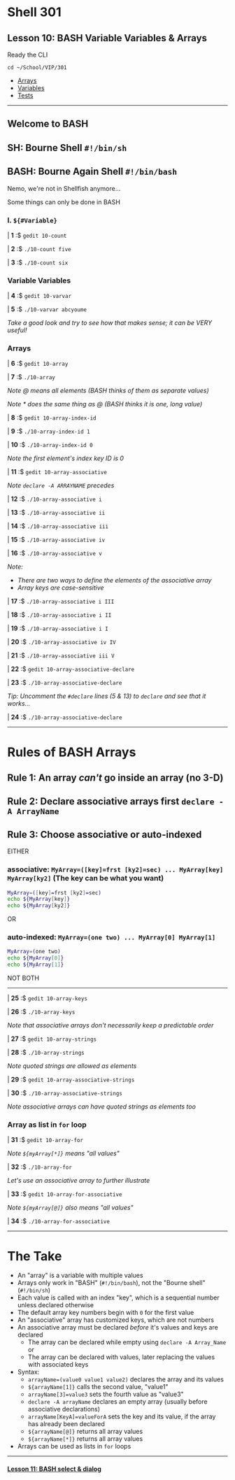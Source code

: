 # Shell 301
## Lesson 10: BASH Variable Variables & Arrays

Ready the CLI

`cd ~/School/VIP/301`

- [Arrays](https://github.com/inkVerb/vip/blob/master/Cheat-Sheets/Arrays.md)
- [Variables](https://github.com/inkVerb/vip/blob/master/Cheat-Sheets/Variables.md)
- [Tests](https://github.com/inkVerb/vip/blob/master/Cheat-Sheets/Tests.md)

___

## Welcome to BASH
## SH: Bourne Shell `#!/bin/sh`
## BASH: Bourne Again Shell `#!/bin/bash`

Nemo, we're not in Shellfish anymore...

Some things can only be done in BASH

### I. `${#Variable}`

| **1** :$ `gedit 10-count`

| **2** :$ `./10-count five`

| **3** :$ `./10-count six`

### Variable Variables

| **4** :$ `gedit 10-varvar`

| **5** :$ `./10-varvar abcyoume`

*Take a good look and try to see how that makes sense; it can be VERY useful!*

### Arrays

| **6** :$ `gedit 10-array`

| **7** :$ `./10-array`

*Note @ means all elements (BASH thinks of them as separate values)*

*Note * does the same thing as @ (BASH thinks it is one, long value)*

| **8** :$ `gedit 10-array-index-id`

| **9** :$ `./10-array-index-id 1`

| **10** :$ `./10-array-index-id 0`

*Note the first element's index key ID is 0*

| **11** :$ `gedit 10-array-associative`

*Note `declare -A ARRAYNAME` precedes*

| **12** :$ `./10-array-associative i`

| **13** :$ `./10-array-associative ii`

| **14** :$ `./10-array-associative iii`

| **15** :$ `./10-array-associative iv`

| **16** :$ `./10-array-associative v`

*Note:*
  - *There are two ways to define the elements of the associative array*
  - *Array keys are case-sensitive*

| **17** :$ `./10-array-associative i III`

| **18** :$ `./10-array-associative i II`

| **19** :$ `./10-array-associative i I`

| **20** :$ `./10-array-associative iv IV`

| **21** :$ `./10-array-associative iii V`

| **22** :$ `gedit 10-array-associative-declare`

| **23** :$ `./10-array-associative-declare`

*Tip: Uncomment the `#declare` lines (5 & 13) to `declare` and see that it works...*

| **24** :$ `./10-array-associative-declare`

___
# Rules of BASH Arrays
## Rule 1: An array *can't* go inside an array (no 3-D)
## Rule 2: Declare associative arrays first `declare -A ArrayName`
## Rule 3: Choose associative or auto-indexed
EITHER
### associative: `MyArray=([key]=frst [ky2]=sec) ... MyArray[key] MyArray[ky2]` (The key can be what you want)

```sh
MyArray=([key]=frst [ky2]=sec)
echo ${MyArray[key]}
echo ${MyArray[ky2]}

````
OR
### auto-indexed: `MyArray=(one two) ... MyArray[0] MyArray[1]`
```sh
MyArray=(one two)
echo ${MyArray[0]}
echo ${MyArray[1]}
```

NOT BOTH

___

| **25** :$ `gedit 10-array-keys`

| **26** :$ `./10-array-keys`

*Note that associative arrays don't necessarily keep a predictable order*

| **27** :$ `gedit 10-array-strings`

| **28** :$ `./10-array-strings`

*Note quoted strings are allowed as elements*

| **29** :$ `gedit 10-array-associative-strings`

| **30** :$ `./10-array-associative-strings`

*Note associative arrays can have quoted strings as elements too*

### Array as list in `for` loop

| **31** :$ `gedit 10-array-for`

*Note `${myArray[*]}` means "all values"*

| **32** :$ `./10-array-for`

*Let's use an associative array to further illustrate*

| **33** :$ `gedit 10-array-for-associative`

*Note `${myArray[@]}` also means "all values"*

| **34** :$ `./10-array-for-associative`

___

# The Take

- An "array" is a variable with multiple values
- Arrays only work in "BASH" (`#!/bin/bash`), not the "Bourne shell" (`#!/bin/sh`)
- Each value is called with an index "key", which is a sequential number unless declared otherwise
- The default array key numbers begin with `0` for the first value
- An "associative" array has customized keys, which are not numbers
- An associative array must be declared *before* it's values and keys are declared
  - The array can be declared while empty using `declare -A Array_Name` or
  - The array can be declared with values, later replacing the values with associated keys
- Syntax:
  - `arrayName=(value0 value1 value2)` declares the array and its values
  - `${arrayName[1]}` calls the second value, "value1"
  - `arrayName[3]=value3` sets the fourth value as "value3"
  - `declare -A arrayName` declares an empty array (usually before associative declarations)
  - `arrayName[KeyA]=valueForA` sets the key and its value, if the array has already been declared
  - `${arrayName[@]}` returns all array values
  - `${arrayName[*]}` returns all array values
- Arrays can be used as lists in `for` loops
___

#### [Lesson 11: BASH select & dialog](https://github.com/inkVerb/vip/blob/master/301-shell/Lesson-11.md)
